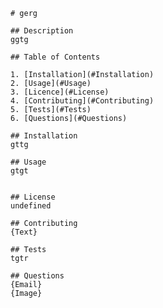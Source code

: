 
    # gerg

    ## Description
    ggtg
    
    ## Table of Contents
    
    1. [Installation](#Installation)
    2. [Usage](#Usage)
    3. [Licence](#License)
    4. [Contributing](#Contributing)
    5. [Tests](#Tests)
    6. [Questions](#Questions)
    
    ## Installation
    gttg
    
    ## Usage
    gtgt
    
    
    ## License
    undefined
    
    ## Contributing
    {Text}
    
    ## Tests
    tgtr
    
    ## Questions
    {Email}
    {Image}